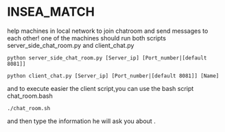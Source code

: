 # INSEA_MATCH
help machines in local network to join chatroom and send messages to each other!
one of the machines should run both scripts server_side_chat_room.py and client_chat.py 
```
python server_side_chat_room.py [Server_ip] [Port_number|[default 8081]]
```
```
python client_chat.py [Server_ip] [Port_number|[default 8081]] [Name]
```
and to execute easier the client script,you can use the bash script chat_room.bash 

```
./chat_room.sh
```
and then type the information he will ask you about .
